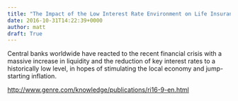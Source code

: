```yaml
---
title: "The Impact of the Low Interest Rate Environment on Life Insurance Companies"
date: 2016-10-31T14:22:39+0000
author: matt
draft: True
---
```

Central banks worldwide have reacted to the recent financial crisis with a massive increase in liquidity and the reduction of key interest rates to a historically low level, in hopes of stimulating the local economy and jump-starting inflation.

http://www.genre.com/knowledge/publications/ri16-9-en.html

